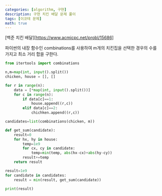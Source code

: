 ```yaml
---
categories: [algorithm, 구현]
description: 구현 치킨 배달 문제 풀이
tags: [이코테 문제]
math: true
---
```


[백준 치킨 배달][https://www.acmicpc.net/probl/15686]

파이썬의 내장 함수인 combinations를 사용하여 m개의 치킨집을 선택한 경우의 수를 가지고 최소 거리 합을 구한다.

```python
from itertools import combinations

n,m=map(int, input().split())
chicken, house = [], []

for r in range(n):
    data = [*map(int, input().split())]
    for c in range(n):
        if data[c]==1:
            house.append((r,c))
        elif data[c]==2:
            chichken.append((r,c))

candidates=list(combinations(chicken, m))

def get_sum(candidate):
    result=0
    for hx, hy in house:
        temp=1e9
        for cx, cy in candidate:
            temp=min(temp, abs(hx-cx)+abs(hy-cy))
        result+=temp
	return result

result=1e9
for candidate in candidates:
    result = min(result, get_sum(candidate))

print(result)
```

